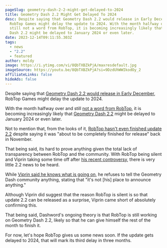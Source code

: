 ```yaml
---
pageSlug: geometry-dash-2-2-might-get-delayed-to-2024
title: Geometry Dash 2.2 Might Get Delayed To 2024
desc: Despite saying that Geometry Dash 2.2 would release in Early December,
  RobTop Games might delay the update to 2024. With the month halfway over and
  still not a word from RobTop, it is becoming increasingly likely that Geometry
  Dash 2.2 might be delayed to January 2024 or even later.
date: 2023-12-14T09:11:55.303Z
tags:
  - news
  - "2.2"
  - featured
author: moldy
image: https://i.ytimg.com/vi/8QbTXBZkPjA/maxresdefault.jpg
imageSource: https://youtu.be/8QbTXBZkPjA?si=9DzdUhWWIkodOy_2
affiliateLinks: false
hideAds: false
---
```

Despite saying that [Geometry Dash 2.2 would release in Early December](/posts/geometry-dash-2-2-is-finished-release-scheduled-for-early-december/), RobTop Games might delay the update to 2024.

With the month halfway over and still [not a word from RobTop](/posts/robtop-will-release-geometry-dash-2-2-with-no-warning/), it is becoming increasingly likely that [Geometry Dash 2.2](/categories/2.2/) might be delayed to January 2024 or even later.

Not to mention that, from the looks of it, [RobTop hasn't even finished update 2.2](/posts/robtop-has-seemingly-not-even-submitted-geometry-dash-2-2-to-stores-for-review/) despite saying it was "about to be completely finished for release" back in November.

That being said, its hard to prove anything given the total lack of transparency between RobTop and the community. With RobTop being silent and Viprin taking some time off after [his recent controversy](/posts/geometry-dash-elder-moderator-viprin-responds-to-allegations-about-blackmail-spyware-and-inappropriate-encounters/), there is very little 2.2 news to be heard.

While [Viprin said he knows what is going on](/posts/robtop-will-release-geometry-dash-2-2-with-no-warning/), he refuses to tell the Geometry Dash community anything, stating that "it's not [his] place to announce anything."

Although Viprin did suggest that the reason RobTop is silent is so that update 2.2 can be released as a surprise, Viprin came short of absolutely confirming this.

That being said, Dashword's ongoing theory is that RobTop is still working on Geometry Dash 2.2, likely so that he can give himself the rest of the month to finish it.

For now, let's hope RobTop gives us some news soon. If the update gets delayed to 2024, that will mark its third delay in three months.